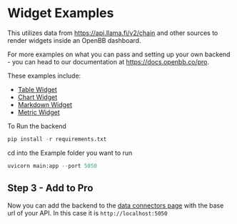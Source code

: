 # Widget Examples

This utilizes data from <https://api.llama.fi/v2/chain> and other sources to render widgets inside an OpenBB dashboard.

For more examples on what you can pass and setting up your own backend - you can head to our documentation at <https://docs.openbb.co/pro>.

These examples include:

- [Table Widget](/table_widget)
- [Chart Widget](/chart_widget)
- [Markdown Widget](/markdown_widget)
- [Metric Widget](/metric_widget)

To Run the backend

```python
pip install -r requirements.txt
```

cd into the Example folder you want to run

```python
uvicorn main:app --port 5050
```

## Step 3 - Add to Pro

Now you can add the backend to the [data connectors page](https://pro.openbb.co/app/data-connectors) with the base url of your API. In this case it is `http://localhost:5050`
